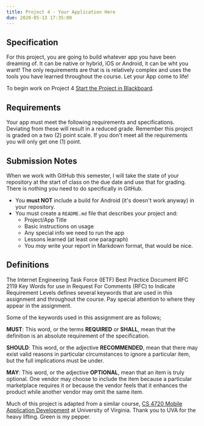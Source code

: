 ```yaml
---
title: Project 4 - Your Application Here
due: 2020-05-13 17:35:00
---
```

## Specification
For this project, you are going to build whatever app you have been dreaming of. It can be native or hybrid, iOS or Android, it can be wht you want! The only requirements are that is is relatively complex and uses the tools you have learned throughout the course. Let your App come to life!

<!--more-->
To begin work on Project 4 [Start the Project in Blackboard](https://bb.courses.maine.edu).

## Requirements
Your app must meet the following requirements and specifications. Deviating from these will result in a reduced grade. Remember this project is graded on a two (2) point scale. If you don't meet all the requirements you will only get one (1) point.

## Submission Notes
When we work with GitHub this semester, I will take the state of your repository at the start of class on the due date and use that for grading. There is nothing you need to do specifically in GitHub.

* You **must NOT** include a build for Android (it's doesn't work anyway) in your repository. 
* You must create a `README.md` file that describes your project and:
	* Project/App Title
	* Basic instructions on usage
	* Any special info we need to run the app
	* Lessons learned (at least one paragraph)
	* You *may* write your report in Markdown format, that would be nice.

## Definitions
The Internet Engineering Task Force (IETF) Best Practice Document RFC 2119 Key Words for use in Request For Comments (RFC) to Indicate Requirement Levels defines several keywords that are used in this assignment and throughout the course. Pay special attention to where they appear in the assignment.

Some of the keywords used in this assignment are as follows;

**MUST**: This word, or the terms **REQUIRED** or **SHALL**, mean that the definition is an absolute requirement of the specification.

**SHOULD**: This word, or the adjective **RECOMMENDED**, mean that there may exist valid reasons in particular circumstances to ignore a particular item, but the full implications must be under.

**MAY**: This word, or the adjective **OPTIONAL**, mean that an item is truly optional. One vendor may choose to include the item because a particular marketplace requires it or because the vendor feels that it enhances the product while another vendor may omit the same item.

Much of this project is adapted from a similar course, [CS 4720 Mobile Application Development](https://cs4720.cs.virginia.edu/category/android) at University of Virginia. Thank you to UVA for the heavy lifting. Green is my pepper.
